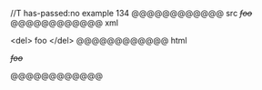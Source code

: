 //T has-passed:no
example 134
@@@@@@@@@@@@ src
<del>*foo*</del>
@@@@@@@@@@@@ xml
<?xml version="1.0" encoding="UTF-8"?>
<!DOCTYPE document SYSTEM "CommonMark.dtd">
<document xmlns="http://commonmark.org/xml/1.0">
  <paragraph>
    <html_inline>&lt;del&gt;</html_inline>
    <emph>
      <text>foo</text>
    </emph>
    <html_inline>&lt;/del&gt;</html_inline>
  </paragraph>
</document>
@@@@@@@@@@@@ html
<p><del><em>foo</em></del></p>
@@@@@@@@@@@@
